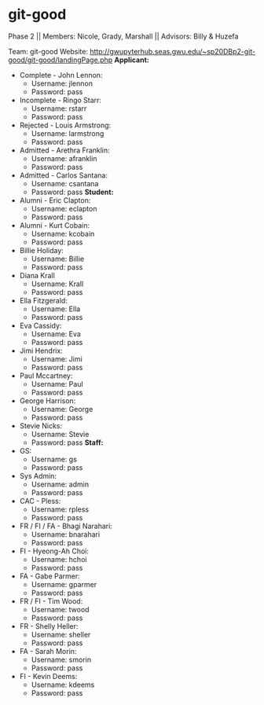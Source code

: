 # git-good
 Phase 2 || Members: Nicole, Grady, Marshall || Advisors: Billy &amp; Huzefa

Team: git-good
Website: http://gwupyterhub.seas.gwu.edu/~sp20DBp2-git-good/git-good/landingPage.php
**Applicant:**
- Complete - John Lennon:
  - Username: jlennon
  - Password: pass
- Incomplete - Ringo Starr:
  - Username: rstarr
  - Password: pass
- Rejected - Louis Armstrong:
  - Username: larmstrong
  - Password: pass
- Admitted - Arethra Franklin:
  - Username: afranklin
  - Password: pass
- Admitted - Carlos Santana:
  - Username: csantana
  - Password: pass
**Student:**
- Alumni - Eric Clapton:
  - Username: eclapton
  - Password: pass
- Alumni - Kurt Cobain:
  - Username: kcobain
  - Password: pass
- Billie Holiday:
  - Username: Billie
  - Password: pass
- Diana Krall
  - Username: Krall
  - Password: pass
- Ella Fitzgerald:
  - Username: Ella
  - Password: pass
- Eva Cassidy:
  - Username: Eva
  - Password: pass
- Jimi Hendrix:
  - Username: Jimi
  - Password: pass
- Paul Mccartney:
  - Username: Paul
  - Password: pass
- George Harrison:
  - Username: George
  - Password: pass
- Stevie Nicks:	
  - Username: Stevie
  - Password: pass
**Staff:**
- GS:
  - Username: gs
  - Password: pass
- Sys Admin:
  - Username: admin
  - Password: pass
- CAC - Pless:
  - Username: rpless
  - Password: pass
- FR / FI / FA  - Bhagi Narahari:
  - Username: bnarahari
  - Password: pass
- FI - Hyeong-Ah Choi:
  - Username: hchoi
  - Password: pass
- FA - Gabe Parmer:
  - Username: gparmer
  - Password: pass
- FR / FI - Tim Wood:
  - Username: twood
  - Password: pass
- FR - Shelly Heller:
  - Username: sheller
  - Password: pass
- FA - Sarah Morin:
  - Username: smorin
  - Password: pass
- FI - Kevin Deems:
  - Username: kdeems
  - Password: pass
